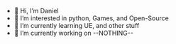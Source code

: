 - 👋 Hi, I’m Daniel
- 👀 I’m interested in python, Games, and Open-Source
- 🌱 I’m currently learning UE, and other stuff
- 📃 I’m currently working on --NOTHING--
